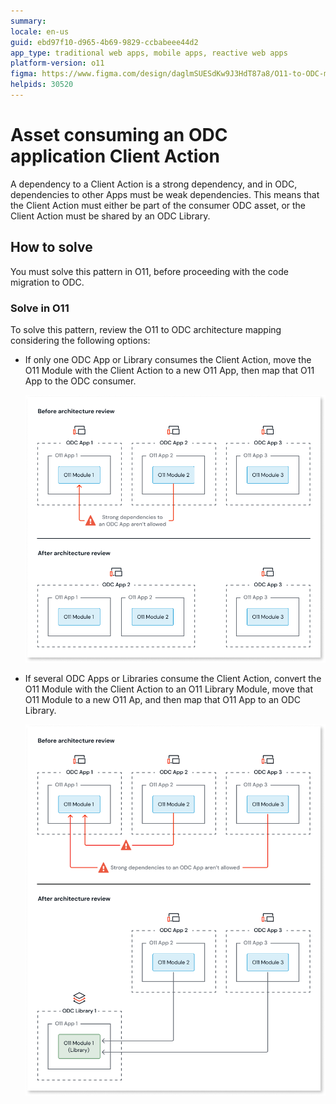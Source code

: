 ```yaml
---
summary: 
locale: en-us
guid: ebd97f10-d965-4b69-9829-ccbabeee44d2
app_type: traditional web apps, mobile apps, reactive web apps
platform-version: o11
figma: https://www.figma.com/design/daglmSUESdKw9J3HdT87a8/O11-to-ODC-migration?node-id=2350-6830
helpids: 30520
---
```

# Asset consuming an ODC application Client Action

A dependency to a Client Action is a strong dependency, and in ODC, dependencies to other Apps must be weak dependencies.
This means that the Client Action must either be part of the consumer ODC asset, or the Client Action must be shared by an ODC Library.

## How to solve

You must solve this pattern in O11, before proceeding with the code migration to ODC.

### Solve in O11

To solve this pattern, review the O11 to ODC architecture mapping considering the following options:

* If only one ODC App or Library consumes the Client Action, move the O11 Module with the Client Action to a new O11 App, then map that O11 App to the ODC consumer.

    ![Diagram showing the architecture review process. Before the review, O11 Module 1 is within ODC App 1. After the review, O11 Module 1 is moved to O11 App 4 and mapped to the ODC consumer.](images/review-arch-consolidate-diag.png "Architecture Review Process for Single ODC App or Library")

* If several ODC Apps or Libraries consume the Client Action, convert the O11 Module with the Client Action to an O11 Library Module, move that O11 Module to a new O11 Ap, and then map that O11 App to an ODC Library.

    ![Diagram showing the architecture review process. Before the review, O11 Modules are within ODC Apps. After the review, O11 Module 1 is moved to O11 App 4 and shared as a library in ODC Library 1.](images/review-arch-move-to-lib-1-diag.png "Architecture Review Process for Multiple ODC Apps or Libraries")
